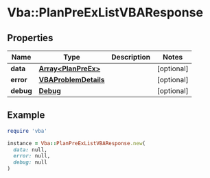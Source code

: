 # Vba::PlanPreExListVBAResponse

## Properties

| Name | Type | Description | Notes |
| ---- | ---- | ----------- | ----- |
| **data** | [**Array&lt;PlanPreEx&gt;**](PlanPreEx.md) |  | [optional] |
| **error** | [**VBAProblemDetails**](VBAProblemDetails.md) |  | [optional] |
| **debug** | [**Debug**](Debug.md) |  | [optional] |

## Example

```ruby
require 'vba'

instance = Vba::PlanPreExListVBAResponse.new(
  data: null,
  error: null,
  debug: null
)
```

